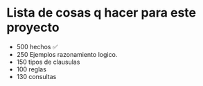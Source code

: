 # Lista de cosas q hacer para este proyecto
- 500 hechos   ✅
- 250 Ejemplos razonamiento logico.
- 150 tipos de clausulas
- 100 reglas
- 130 consultas